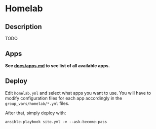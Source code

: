 # Homelab

## Description

TODO

## Apps

**See [docs/apps.md](docs/apps.md) to see list of all available apps.**

## Deploy

Edit `homelab.yml` and select what apps you want to use. You will have to modify configuration files for each app accordingly in the `group_vars/homelab/*.yml` files.


After that, simply deploy with:

```
ansible-playbook site.yml -v --ask-become-pass
```
